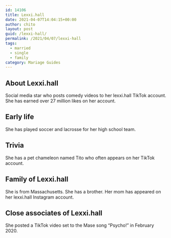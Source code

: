 ```yaml
---
id: 14106
title: Lexxi.hall
date: 2021-04-07T14:04:15+00:00
author: chito
layout: post
guid: /lexxi-hall/
permalink: /2021/04/07/lexxi-hall  
tags:
  - married
  - single
  - family
category: Mariage Guides
---
```

<!--Content-->



## About Lexxi.hall


  Social media star who posts comedy videos to her lexxi.hall TikTok account. She has earned over 27 million likes on her account. 

      
      
      
## Early life


  She has played soccer and lacrosse for her high school team. 

      
      
      
## Trivia


  She has a pet chameleon named Tito who often appears on her TikTok account.

      
      
      
## Family of Lexxi.hall


  She is from Massachusetts. She has a brother. Her mom has appeared on her lexxi.hall Instagram account. 

      
      
      
## Close associates of Lexxi.hall


  She posted a TikTok video set to the Mase song &#8220;Psycho!&#8221; in February 2020. 


